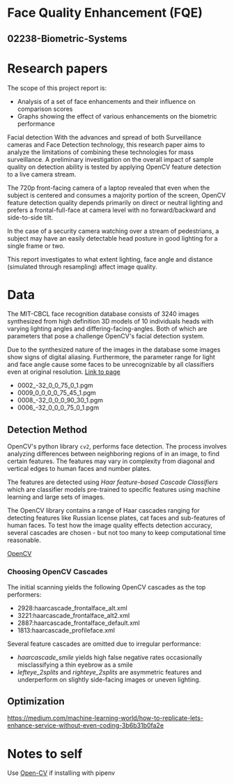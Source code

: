 # Face Quality Enhancement (FQE)
## 02238-Biometric-Systems

# Research papers
The scope of this project report is:
* Analysis of a set of face enhancements and their influence on comparison scores
* Graphs showing the effect of various enhancements on the biometric performance

Facial detection
With the advances and spread of both Surveillance cameras and Face Detection technology, this research paper aims to analyze the limitations of combining these technologies for mass surveillance. A preliminary investigation on the overall impact of sample quality on detection ability is tested by applying OpenCV feature detection to a live camera stream.

The 720p front-facing camera of a laptop revealed that even when the subject is centered and consumes a majority portion of the screen, OpenCV feature detection quality depends primarily on direct or neutral lighting and prefers a frontal-full-face at camera level with no forward/backward and side-to-side tilt.

In the case of a security camera watching over a stream of pedestrians, a subject may have an easily detectable head posture in good lighting for a single frame or two.

This report investigates to what extent lighting, face angle and distance (simulated through resampling) affect image quality.

# Data
The MIT-CBCL face recognition database consists of 3240 images synthesized from high definition 3D models of 10 individuals heads with varying lighting angles and differing-facing-angles. Both of which are parameters that pose a challenge OpenCV's facial detection system.

Due to the synthesized nature of the images in the database some images show signs of digital aliasing. Furthermore, the parameter range for light and face angle cause some faces to be unrecognizable by all classifiers even at original resolution.
[Link to page](http://cbcl.mit.edu/software-datasets/heisele/facerecognition-database.html)

* 0002_-32_0_0_75_0_1.pgm
* 0009_0_0_0_0_75_45_1.pgm
* 0008_-32_0_0_0_90_30_1.pgm
* 0006_-32_0_0_0_75_0_1.pgm


## Detection Method
OpenCV's python library `cv2`, performs face detection. The process involves analyzing differences between neighboring regions of in an image, to find certain features. The features may vary in complexity from diagonal and vertical edges to human faces and number plates.

The features are detected using *Haar feature-based Cascade Classifiers* which are classifier models pre-trained to specific features using machine learning and large sets of images.

The OpenCV library contains a range of Haar cascades ranging for detecting features like Russian license plates, cat faces and sub-features of human faces. To test how the image quality effects detection accuracy, several cascades are chosen - but not too many to keep computational time reasonable.

[OpenCV](https://docs.opencv.org/3.4.1/d7/d8b/tutorial_py_face_detection.html)

### Choosing OpenCV Cascades
The initial scanning yields the following OpenCV cascades as the top performers:
* 2928:haarcascade_frontalface_alt.xml
* 3221:haarcascade_frontalface_alt2.xml
* 2887:haarcascade_frontalface_default.xml
* 1813:haarcascade_profileface.xml

Several feature cascades are omitted due to irregular performance:
* *haarcascade_smile* yields high false negative rates occasionally misclassifying a thin eyebrow as a smile
* *lefteye_2splits* and *righteye_2splits* are asymmetric features and underperform on slightly side-facing images or uneven lighting.

## Optimization
https://medium.com/machine-learning-world/how-to-replicate-lets-enhance-service-without-even-coding-3b6b31b0fa2e

# Notes to self
Use [Open-CV](https://github.com/pypa/pipenv/issues/1313#issuecomment-358188962) if installing with pipenv
